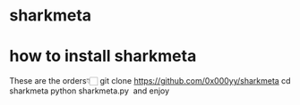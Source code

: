 # sharkmeta 
# how to install sharkmeta 
These are the orders👇🏻
‏git clone https://github.com/0x000yy/sharkmeta cd sharkmeta python sharkmeta.py
‏
‏and enjoy
‏

